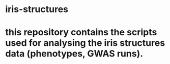 # iris-structures

# this repository contains the scripts used for analysing the iris structures data (phenotypes, GWAS runs).
